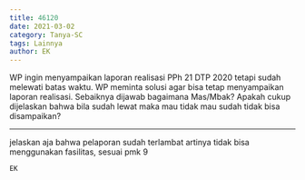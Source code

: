 ```yaml
---
title: 46120
date: 2021-03-02
category: Tanya-SC
tags: Lainnya
author: EK
---
```


WP ingin menyampaikan laporan realisasi PPh 21 DTP 2020 tetapi sudah melewati batas waktu. WP meminta solusi agar bisa tetap menyampaikan laporan realisasi. Sebaiknya dijawab bagaimana Mas/Mbak? Apakah cukup dijelaskan bahwa bila sudah lewat maka mau tidak mau sudah tidak bisa disampaikan?

---

jelaskan aja bahwa pelaporan sudah terlambat artinya tidak bisa menggunakan fasilitas, sesuai pmk 9

`EK`
